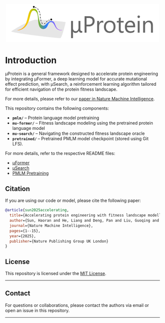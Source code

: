  <!-- ![Repo Logo](docs/logo.png) -->

 <p align="center">
  <img src="docs/logo-small.png" alt="Repo Logo" width="500">
</p>

# Introduction 
μProtein is a general framework designed to accelerate  protein engineering by integrating μFormer, a deep learning model for accurate mutational effect prediction, with μSearch, a reinforcement learning algorithm tailored for efficient navigation of the protein fitness landscape.

For more details, please refer to our [paper in Nature Machine Intelligence](https://www.nature.com/articles/s42256-025-01103-w#Ack1).

This repository contains the following components:

- **`pmlm/`** – Protein language model pretraining  
- **`mu-former/`** – Fitness landscape modeling using the pretrained protein language model  
- **`mu-search/`** – Navigating the constructed fitness landscape oracle
- **`pretrained/`** – Pretrained PMLM model checkpoint (stored using Git LFS).

For more details, refer to the respective README files:  

- [μFormer](mu-former/README.md)  
- [μSearch](mu-search/README.md)  
- [PMLM Pretraining](pmlm/README.md) 

## Citation
If you are using our code or model, please cite the following paper:

```bibtex
@article{sun2025accelerating,
  title={Accelerating protein engineering with fitness landscape modelling and reinforcement learning},
  author={Sun, Haoran and He, Liang and Deng, Pan and Liu, Guoqing and Zhao, Zhiyu and Jiang, Yuliang and Cao, Chuan and Ju, Fusong and Wu, Lijun and Liu, Haiguang and others},
  journal={Nature Machine Intelligence},
  pages={1--15},
  year={2025},
  publisher={Nature Publishing Group UK London}
}
```

## License

This repository is licensed under the [MIT License](LICENSE).  

---

## Contact

For questions or collaborations, please contact the authors via email or open an issue in this repository.

---